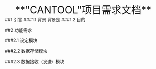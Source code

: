 <center> <font size=6>**"CANTOOL"项目需求文档**</font> </center>
##1 引言
###1.1 背景
	背景是
###1.2 目的
	
##2 功能需求
	
###2.1 设定模块



###2.2 数据存储模块

	


###2.3 数据接收（发送）模块

